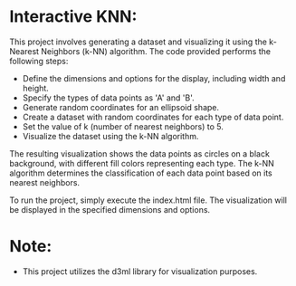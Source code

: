 # Interactive KNN:

This project involves generating a dataset and visualizing it using the k-Nearest Neighbors (k-NN) algorithm. The code provided performs the following steps:

- Define the dimensions and options for the display, including width and height.
- Specify the types of data points as 'A' and 'B'.
- Generate random coordinates for an ellipsoid shape.
- Create a dataset with random coordinates for each type of data point.
- Set the value of k (number of nearest neighbors) to 5.
- Visualize the dataset using the k-NN algorithm.

The resulting visualization shows the data points as circles on a black background, with different fill colors representing each type. The k-NN algorithm determines the classification of each data point based on its nearest neighbors.

To run the project, simply execute the index.html file. The visualization will be displayed in the specified dimensions and options.

# Note:

- This project utilizes the d3ml library for visualization purposes.

